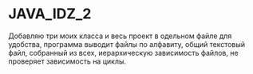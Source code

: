 # JAVA_IDZ_2
Добавляю три моих класса и весь проект в одельном файле для удобства, программа выводит файлы по алфавиту, общий текстовый файл, собранный из всех, иерархическую зависимость файлов, не проверяет зависимость на циклы.
